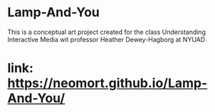 # Lamp-And-You

This is a conceptual art project created for the class Understanding Interactive Media wit professor Heather Dewey-Hagborg at NYUAD

# link: https://neomort.github.io/Lamp-And-You/
